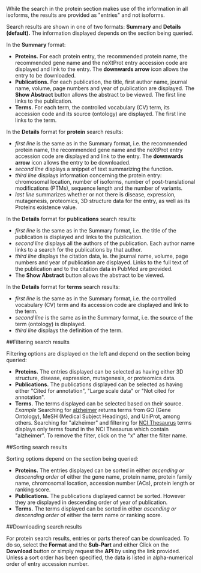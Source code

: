 
While the search in the protein section makes use of the information in all isoforms, the results are provided as "entries" and not isoforms. 

Search results are shown in one of two formats: **Summary** and **Details (default).** The information displayed depends on the section being queried.

In the **Summary** format:

* **Proteins.** For each protein entry, the recommended protein name, the recommended gene name and the neXtProt entry accession code are displayed and link to the entry. The **downwards arrow** icon allows the entry to be downloaded. 
* **Publications.** For each publication, the title, first author name, journal name, volume, page numbers and year of publication are displayed. The **Show Abstract** button allows the abstract to be viewed. The first line links to the publication.
* **Terms.** For each term, the controlled vocabulary (CV) term, its accession code and its source (ontology) are displayed. The first line links to the term. 

In the **Details** format for **protein** search results:

* _first line_ is the same as in the Summary format, i.e. the recommended protein name, the recommended gene name and the neXtProt entry accession code are displayed and link to the entry. The **downwards arrow** icon allows the entry to be downloaded.
* _second line_ displays a snippet of text summarizing the function.
* _third line_ displays information concerning the protein entry: chromosomal location, number of isoforms, number of post-translational modifications (PTMs), sequence length and the number of variants.
* _last line_ summarizes whether or not there is disease, expression, mutagenesis, proteomics, 3D structure data for the entry, as well as its Proteins existence value.

In the **Details** format for **publications** search results:

* _first line_ is the same as in the Summary format, i.e. the title of the publication is displayed and links to the publication.
* _second line_ displays all the authors of the publication. Each author name links to a search for the publications by that author.
* _third line_ displays the citation data, ie. the journal name, volume, page numbers and year of publication are displayed. Links to the full text of the publication and to the citation data in PubMed are provided.
* The **Show Abstract** button allows the abstract to be viewed.

In the **Details** format for **terms** search results: 

* _first line_ is the same as in the Summary format, i.e. the controlled vocabulary (CV) term and its accession code are displayed and link to the term.
* _second line_ is the same as in the Summary format, i.e. the source of the term (ontology) is displayed.
* _third line_ displays the definition of the term.

##Filtering search results

Filtering options are displayed on the left and depend on the section being queried:

* **Proteins.** The entries displayed can be selected as having either 3D structure, disease, expression, mutagenesis, or proteomics data. 
* **Publications.** The publications displayed can be selected as having either "Cited for annotation", "Large scale data" or "Not cited for annotation". 
* **Terms.** The terms displayed can be selected based on their source. _Example_ Searching for [alzheimer](terms/search?query=alzheimer) returns terms from GO (Gene Ontology), MeSH (Medical Subject Headings), and UniProt, among others. Searching for "alzheimer" and filtering for [NCI Thesaurus](terms/search?query=alzheimer&filter=ncithesaurus) terms displays only terms found in the NCI Thesaurus which contain "alzheimer". To remove the filter, click on the "x" after the filter name.

##Sorting search results

Sorting options depend on the section being queried:

* **Proteins.** The entries displayed can be sorted in either _ascending or descending order_ of either the gene name, protein name, protein family name, chromosomal location, accession number (ACs), protein length or ranking score. 
* **Publications.** The publications displayed cannot be sorted. However they are displayed in descending order of year of publication. 
* **Terms.** The terms displayed can be sorted in either _ascending or descending order_ of either the term name or ranking score.

##Downloading search results

For protein search results, entries or parts thereof can be downloaded. To do so, select the **Format** and the **Sub-Part** and either Click on the **Download** button or simply request the **API** by using the link provided. Unless a sort order has been specified, the data is listed in alpha-numerical order of entry accession number.
